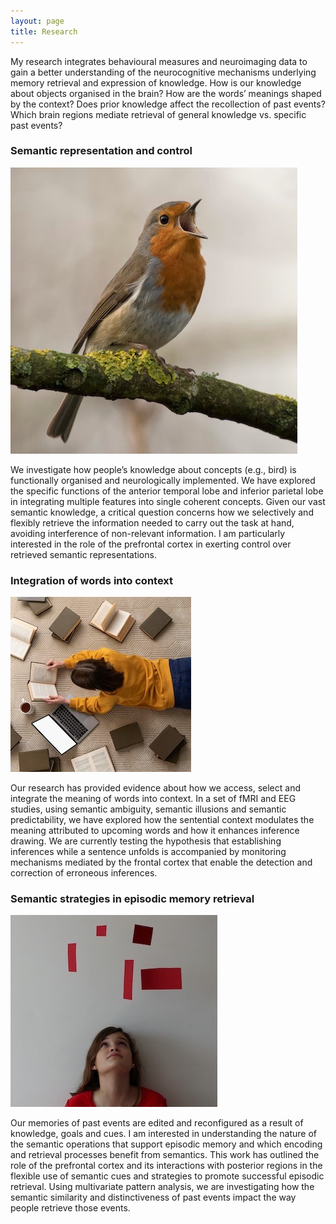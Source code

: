 ```yaml
---
layout: page
title: Research
---
```


My research integrates behavioural measures and neuroimaging data to gain a better understanding of the neurocognitive mechanisms underlying memory retrieval and expression of knowledge. How is our knowledge about objects organised in the brain? How are the words’ meanings shaped by the context? Does prior knowledge affect the recollection of past events? Which brain regions mediate retrieval of general knowledge vs. specific past events? 

### Semantic representation and control 

<img src="/public/bird_singing.jpg" class="left-300">

We investigate how people’s knowledge about concepts (e.g., bird) is functionally organised and neurologically implemented. We have explored the specific functions of the anterior temporal lobe and inferior parietal lobe in integrating multiple features into single coherent concepts. Given our vast semantic knowledge, a critical question concerns how we selectively and flexibly retrieve the information needed to carry out the task at hand, avoiding interference of non-relevant information. I am particularly interested in the role of the prefrontal cortex in exerting control over retrieved semantic representations.

### Integration of words into context

<img src="/public/books.jpeg" class="right-300">

Our research has provided evidence about how we access, select and integrate the meaning of words into context. In a set of fMRI and EEG studies, using semantic ambiguity, semantic illusions and semantic predictability, we have explored how the sentential context modulates the meaning attributed to upcoming words and how it enhances inference drawing. We are currently testing the hypothesis that establishing inferences while a sentence unfolds is accompanied by monitoring mechanisms mediated by the frontal cortex that enable the detection and correction of erroneous inferences.

### Semantic strategies in episodic memory retrieval

<img src="/public/memory.jpg" class="left-300">

Our memories of past events are edited and reconfigured as a result of knowledge, goals and cues. I am interested in understanding the nature of the semantic operations that support episodic memory and which encoding and retrieval processes benefit from semantics. This work has outlined the role of the prefrontal cortex and its interactions with posterior regions in the flexible use of semantic cues and strategies to promote successful episodic retrieval. Using multivariate pattern analysis, we are investigating how the semantic similarity and distinctiveness of past events impact the way people retrieve those events.
